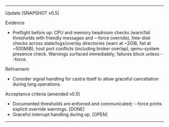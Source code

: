 
---
Update (SNAPSHOT v0.5)

Evidence
- Preflight before up: CPU and memory headroom checks (warn/fail thresholds with friendly messages and --force override), free-disk checks across state/logs/overlay directories (warn at ~2GiB, fail at ~500MiB), host port conflicts (including broker overlap), qemu-system presence check. Warnings surfaced immediately; failures block unless --force.

Refinement
- Consider signal handling for castra itself to allow graceful cancellation during long operations.

Acceptance criteria (amended v0.5)
- Documented thresholds are enforced and communicated; --force prints explicit override warnings. [DONE]
- Graceful interrupt handling during up. [OPEN]


---

